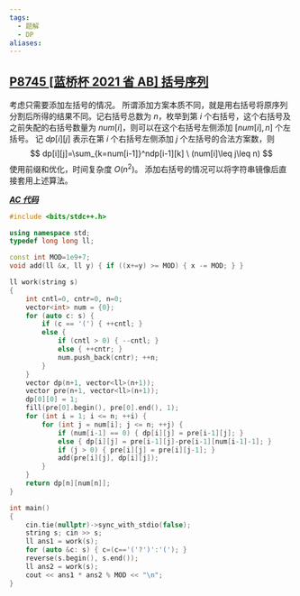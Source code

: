 ```yaml
---
tags:
  - 题解
  - DP
aliases:
---
```

## [P8745 [蓝桥杯 2021 省 AB] 括号序列](https://www.luogu.com.cn/problem/P8745)

考虑只需要添加左括号的情况。
所谓添加方案本质不同，就是用右括号将原序列分割后所得的结果不同。记右括号总数为 $n$，枚举到第 $i$ 个右括号，这个右括号及之前失配的右括号数量为 $num[i]$，则可以在这个右括号左侧添加 $[num[i],n]$ 个左括号。
记 $dp[i][j]$ 表示在第 $i$ 个右括号左侧添加 $j$ 个左括号的合法方案数，则
$$
dp[i][j]=\sum_{k=num[i-1]}^ndp[i-1][k] \ (num[i]\leq j\leq n)
$$
使用前缀和优化，时间复杂度 $O(n^2)$。
添加右括号的情况可以将字符串镜像后直接套用上述算法。

[***AC 代码***](https://www.luogu.com.cn/record/207713945)

```cpp
#include <bits/stdc++.h>

using namespace std;
typedef long long ll;

const int MOD=1e9+7;
void add(ll &x, ll y) { if ((x+=y) >= MOD) { x -= MOD; } }

ll work(string s) 
{
    int cntl=0, cntr=0, n=0;
    vector<int> num = {0};
    for (auto c: s) {
        if (c == '(') { ++cntl; }
        else {
            if (cntl > 0) { --cntl; }
            else { ++cntr; }    
            num.push_back(cntr); ++n;
        }
    }
    vector dp(n+1, vector<ll>(n+1));
    vector pre(n+1, vector<ll>(n+1));
    dp[0][0] = 1;
    fill(pre[0].begin(), pre[0].end(), 1);
    for (int i = 1; i <= n; ++i) {
        for (int j = num[i]; j <= n; ++j) {
            if (num[i-1] == 0) { dp[i][j] = pre[i-1][j]; }
            else { dp[i][j] = pre[i-1][j]-pre[i-1][num[i-1]-1]; }
            if (j > 0) { pre[i][j] = pre[i][j-1]; }
            add(pre[i][j], dp[i][j]);
        }
    }
    return dp[n][num[n]];
}

int main()
{
	cin.tie(nullptr)->sync_with_stdio(false);
	string s; cin >> s;
    ll ans1 = work(s);
    for (auto &c: s) { c=(c=='('?')':'('); }
    reverse(s.begin(), s.end());
    ll ans2 = work(s);
    cout << ans1 * ans2 % MOD << "\n";
}
```
